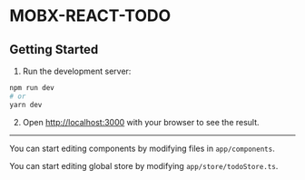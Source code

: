 # MOBX-REACT-TODO

## Getting Started

1. Run the development server:

```bash
npm run dev
# or
yarn dev
```

2. Open [http://localhost:3000](http://localhost:3000) with your browser to see the result.

---

You can start editing components by modifying files in `app/components`.

You can start editing global store by modifying `app/store/todoStore.ts`.
